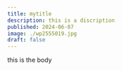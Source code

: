 ```yaml
---
title: mytitle
description: this is a discription
published: 2024-06-07
image: ./wp2555019.jpg
draft: false
---
```

t﻿his is the body